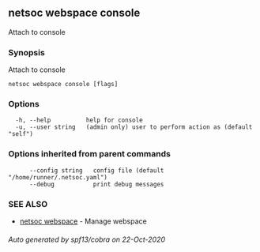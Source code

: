 ## netsoc webspace console

Attach to console

### Synopsis

Attach to console

```
netsoc webspace console [flags]
```

### Options

```
  -h, --help          help for console
  -u, --user string   (admin only) user to perform action as (default "self")
```

### Options inherited from parent commands

```
      --config string   config file (default "/home/runner/.netsoc.yaml")
      --debug           print debug messages
```

### SEE ALSO

* [netsoc webspace](netsoc_webspace.md)	 - Manage webspace

###### Auto generated by spf13/cobra on 22-Oct-2020
